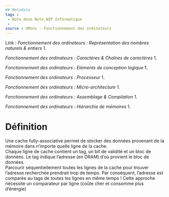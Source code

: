```yaml
---
## Metadata
tags : 
 - Note_done Note_WIP Informatique
 - 
source : UMons - Fonctionnement des ordinateurs
---
```


Link :
_Fonctionnement des ordinateurs : Représentation des nombres naturels & entiers_
1.

_Fonctionnement des ordinateurs : Caractères & Chaînes de caractères_
1.

_Fonctionnement des ordinateurs : Eléments de conception logique_
1.

_Fonctionnement des ordinateurs : Processeur_
1.

_Fonctionnement des ordinateurs : Micro-architecture_
1.

_Fonctionnement des ordinateurs : Assemblage & Compilation_
1.

_Fonctionnement des ordinateurs : Hiérarchie de mémoires_
1.

# Définition
Une cache fully-associative permet de stocker des données provenant de la mémoire dans n’importe quelle ligne de la cache.
\
Chaque ligne de cache contient un tag, un bit de validité et un bloc de données. Le tag indique l’adresse (en DRAM) d’où provient le bloc de données. 
\
Parcourir séquentiellement toutes les lignes de la cache pour trouver l’adresse recherchée prendrait trop de temps. Par conséquent, l’adresse est comparée au tags de toutes les lignes en même temps ! Cette approche nécessite un comparateur par ligne (coûte cher et consomme plus d’énergie)